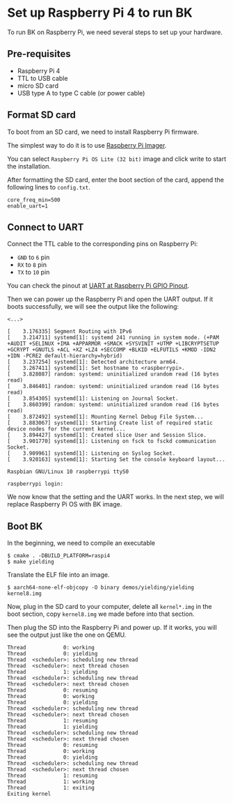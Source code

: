 # Set up Raspberry Pi 4 to run BK

To run BK on Raspberry Pi, we need several steps to set up your hardware.

## Pre-requisites

- Raspberry Pi 4
- TTL to USB cable
- micro SD card
- USB type A to type C cable (or power cable)

## Format SD card

To boot from an SD card, we need to install Raspberry Pi firmware.

The simplest way to do it is to use [Raspberry Pi Imager](https://www.raspberrypi.org/software/).

You can select `Raspberry Pi OS Lite (32 bit)` image and click write to start the installation.

After formatting the SD card, enter the boot section of the card, append the following lines to `config.txt`.

```
core_freq_min=500
enable_uart=1
```

## Connect to UART

Connect the TTL cable to the corresponding pins on Raspberry Pi:
- `GND` to `6` pin
- `RX` to `8` pin
- `TX` to `10` pin

You can check the pinout at [UART at Raspberry Pi GPIO Pinout](https://pinout.xyz/pinout/uart).

Then we can power up the Raspberry Pi and open the UART output.
If it boots successfully, we will see the output like the following:

```shell
<...>

[    3.176335] Segment Routing with IPv6
[    3.214711] systemd[1]: systemd 241 running in system mode. (+PAM +AUDIT +SELINUX +IMA +APPARMOR +SMACK +SYSVINIT +UTMP +LIBCRYPTSETUP +GCRYPT +GNUTLS +ACL +XZ +LZ4 +SECCOMP +BLKID +ELFUTILS +KMOD -IDN2 +IDN -PCRE2 default-hierarchy=hybrid)
[    3.237254] systemd[1]: Detected architecture arm64.
[    3.267411] systemd[1]: Set hostname to <raspberrypi>.
[    3.828087] random: systemd: uninitialized urandom read (16 bytes read)
[    3.846401] random: systemd: uninitialized urandom read (16 bytes read)
[    3.854305] systemd[1]: Listening on Journal Socket.
[    3.860399] random: systemd: uninitialized urandom read (16 bytes read)
[    3.872492] systemd[1]: Mounting Kernel Debug File System...
[    3.883067] systemd[1]: Starting Create list of required static device nodes for the current kernel...
[    3.894427] systemd[1]: Created slice User and Session Slice.
[    3.901770] systemd[1]: Listening on fsck to fsckd communication Socket.
[    3.909961] systemd[1]: Listening on Syslog Socket.
[    3.920163] systemd[1]: Starting Set the console keyboard layout...

Raspbian GNU/Linux 10 raspberrypi ttyS0

raspberrypi login:
```

We now know that the setting and the UART works. In the next step, we will replace Raspberry Pi OS with BK image.

## Boot BK

In the beginning, we need to compile an executable

```shell
$ cmake . -DBUILD_PLATFORM=raspi4
$ make yielding
```

Translate the ELF file into an image.

```shell
$ aarch64-none-elf-objcopy -O binary demos/yielding/yielding kernel8.img
```

Now, plug in the SD card to your computer, delete all `kernel*.img` in the boot section, copy `kernel8.img` we made before into that section.

Then plug the SD into the Raspberry Pi and power up.
If it works, you will see the output just like the one on QEMU.

```
Thread            0: working
Thread            0: yielding
Thread  <scheduler>: scheduling new thread
Thread  <scheduler>: next thread chosen
Thread            1: yielding
Thread  <scheduler>: scheduling new thread
Thread  <scheduler>: next thread chosen
Thread            0: resuming
Thread            0: working
Thread            0: yielding
Thread  <scheduler>: scheduling new thread
Thread  <scheduler>: next thread chosen
Thread            1: resuming
Thread            1: yielding
Thread  <scheduler>: scheduling new thread
Thread  <scheduler>: next thread chosen
Thread            0: resuming
Thread            0: working
Thread            0: yielding
Thread  <scheduler>: scheduling new thread
Thread  <scheduler>: next thread chosen
Thread            1: resuming
Thread            1: working
Thread            1: exiting
Exiting kernel
```

